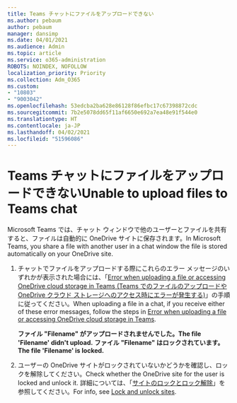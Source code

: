 ```yaml
---
title: Teams チャットにファイルをアップロードできない
ms.author: pebaum
author: pebaum
manager: dansimp
ms.date: 04/01/2021
ms.audience: Admin
ms.topic: article
ms.service: o365-administration
ROBOTS: NOINDEX, NOFOLLOW
localization_priority: Priority
ms.collection: Adm_O365
ms.custom:
- "10803"
- "9003042"
ms.openlocfilehash: 53edcba2ba628e86128f86efbc17c67398872cdc
ms.sourcegitcommit: 7b2e5078dd65f11af6650e692a7ea48e91f544e0
ms.translationtype: HT
ms.contentlocale: ja-JP
ms.lasthandoff: 04/02/2021
ms.locfileid: "51596086"
---
```

# <a name="unable-to-upload-files-to-teams-chat"></a><span data-ttu-id="8f736-102">Teams チャットにファイルをアップロードできない</span><span class="sxs-lookup"><span data-stu-id="8f736-102">Unable to upload files to Teams chat</span></span>

<span data-ttu-id="8f736-103">Microsoft Teams では、チャット ウィンドウで他のユーザーとファイルを共有すると、ファイルは自動的に OneDrive サイトに保存されます。</span><span class="sxs-lookup"><span data-stu-id="8f736-103">In Microsoft Teams, you share a file with another user in a chat window the file is stored automatically on your OneDrive site.</span></span>

1. <span data-ttu-id="8f736-104">チャットでファイルをアップロードする際にこれらのエラー メッセージのいずれかが表示された場合には、「[Error when uploading a file or accessing OneDrive cloud storage in Teams (Teams でのファイルのアップロードや OneDrive クラウド ストレージへのアクセス時にエラーが発生する)](https://go.microsoft.com/fwlink/?linkid=2156015)」の手順に従ってください。</span><span class="sxs-lookup"><span data-stu-id="8f736-104">When uploading a file in a chat, if you receive either of these error messages, follow the steps in [Error when uploading a file or accessing OneDrive cloud storage in Teams](https://go.microsoft.com/fwlink/?linkid=2156015).</span></span>
    
    <span data-ttu-id="8f736-105">**ファイル "Filename" がアップロードされませんでした。**</span><span class="sxs-lookup"><span data-stu-id="8f736-105">**The file 'Filename' didn't upload.**</span></span>
    <span data-ttu-id="8f736-106">**ファイル "Filename" はロックされています。**</span><span class="sxs-lookup"><span data-stu-id="8f736-106">**The file 'Filename' is locked.**</span></span>

1. <span data-ttu-id="8f736-107">ユーザーの OneDrive サイトがロックされていないかどうかを確認し、ロックを解除してください。</span><span class="sxs-lookup"><span data-stu-id="8f736-107">Check whether the OneDrive site for the user is locked and unlock it.</span></span> <span data-ttu-id="8f736-108">詳細については、「[サイトのロックとロック解除](https://go.microsoft.com/fwlink/?linkid=2156016)」を参照してください。</span><span class="sxs-lookup"><span data-stu-id="8f736-108">For info, see [Lock and unlock sites](https://go.microsoft.com/fwlink/?linkid=2156016).</span></span>